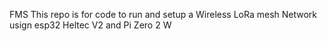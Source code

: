 FMS
This repo is for code to run and setup a Wireless LoRa mesh Network usign esp32 Heltec V2 and Pi Zero 2 W
